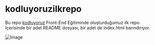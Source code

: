 # kodluyoruzilkrepo
Bu repo [kodluyoruz](https://www.kodluyoruz.org/) Front-End Eğitiminde oluşturduğumuz ilk repo. İçerisinde bir adet README dosyası, bir adet de index.html barındırıyor.

![Image]("https://raw.githubusercontent.com/Kodluyoruz/taskforce/main/git/odev1/figures/github.png")
